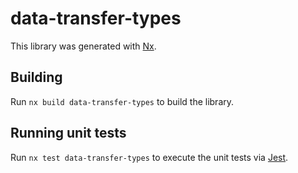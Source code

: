 # data-transfer-types

This library was generated with [Nx](https://nx.dev).

## Building

Run `nx build data-transfer-types` to build the library.

## Running unit tests

Run `nx test data-transfer-types` to execute the unit tests via [Jest](https://jestjs.io).
